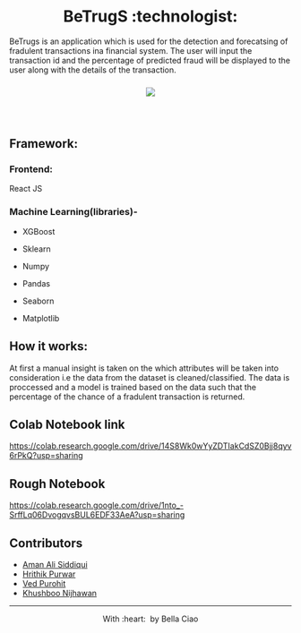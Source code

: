 
<h1 align="center"> BeTrugS :technologist:</h1>



BeTrugs is an application which is used for the detection and forecatsing of fradulent transactions ina  financial system. The user will input the transaction id and the percentage of predicted fraud will be displayed to the user along with the details of the transaction. 



<h3 align="center"><a href=" "><img src="https://user-images.githubusercontent.com/72293452/150656332-208cd0df-faa7-43d4-84e4-97fab0f2d81e.png"></a><h3>
<br>
  
## Framework:

### Frontend:

React JS

### Machine Learning(libraries)- 

- XGBoost

- Sklearn

- Numpy

- Pandas

- Seaborn

- Matplotlib

## How it works:

At first a manual insight is taken on the which attributes will be taken into consideration i.e the data from the dataset is cleaned/classified. The data is proccessed and a model is trained based on the data such that the percentage of the chance of a fradulent transaction is returned.



## Colab Notebook link
https://colab.research.google.com/drive/14S8Wk0wYyZDTIakCdSZ0Bjj8qyv6rPkQ?usp=sharing

## Rough Notebook
https://colab.research.google.com/drive/1nto_-SrffLq06DvogqvsBUL6EDF33AeA?usp=sharing

## Contributors
  - [Aman Ali Siddiqui](https://github.com/a-ma-n)
  - [Hrithik Purwar](https://github.com/hrithikpurwar)
  - [Ved Purohit](https://github.com/ved257)
  - [Khushboo Nijhawan](https://github.com/KhushbooNijhawan)
- ---
  <p align="center">
	With :heart: &nbsp;by <a >Bella Ciao</a>
</p>
